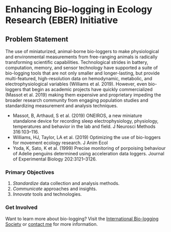 # Enhancing Bio-logging in Ecology Research (EBER) Initiative

## Problem Statement
The use of miniaturized, animal-borne bio-loggers to make physiological and environmental measurements from free-ranging animals is radically transforming scientific capabilities. Technological strides in battery, computation, memory, and sensor technology have supported a suite of bio-logging tools that are not only smaller and longer-lasting, but provide multi-featured, high-resolution data on hemodynamic, metabolic, and electrophysiological variables (Williams et al. 2019). However, even bio-loggers that begin as academic projects have quickly commercialized (Massot et al. 2019) making them expensive and proprietary impeding the broader research community from engaging population studies and standardizing measurement and analysis techniques.

- Massot, B, Arthaud, S et al. (2019) ONEIROS, a new miniature standalone device for recording sleep electrophysiology, physiology, temperatures and behavior in the lab and field. J Neurosci Methods 316:103–116.
- Williams, HJ, Taylor, LA et al. (2019) Optimizing the use of bio-loggers for movement ecology research. J Anim Ecol 
- Yoda, K, Sato, K et al. (1999) Precise monitoring of porpoising behaviour of Adelie penguins determined using acceleration data loggers. Journal of Experimental Biology 202:3121–3126.

### Primary Objectives

1. _Standardize_ data collection and analysis methods.
2. _Communicate_ approaches and insights.
3. _Innovate_ tools and technologies.

### Get Involved

Want to learn more about bio-logging? Visit the [International Bio-logging Society](https://www.bio-logging.net) or [contact me](http://gaidi.ca) for more information.
